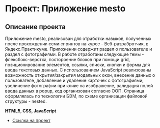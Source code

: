 # Проект: Приложение mesto 

## Описание проекта
Приложение mesto, реализован для отработки навыков, полученных после прохождении семи спринтов на курсе - Веб-разрабротчик, в Яндекс.Практикуме. Приложении содержит раздел о пользователе и раздел с фотографиями. В работе отработаны следующие темы - флексбокс-верстка, постороение блоков при помощи grid, позиционирование элементов, ссылки, списки, кнопки и формы для ввода текстовых данных. С использованием JavaScript реализованы возможность открытия/закрытия модальных окон, внесение данных о пользователе, добавление и удаление карточек с фотографиями, увеличение фотографии при клике на изображение, валидация полей ввода данных в popup, код организован согласно ООП. Страница оформлялась по технологии БЭМ, по схеме организации файловой структуры - nested.

**HTML5, CSS, JavaScript**

* [Ссылка на проект](https://afrantsuzskaya.github.io/mesto/index.html)